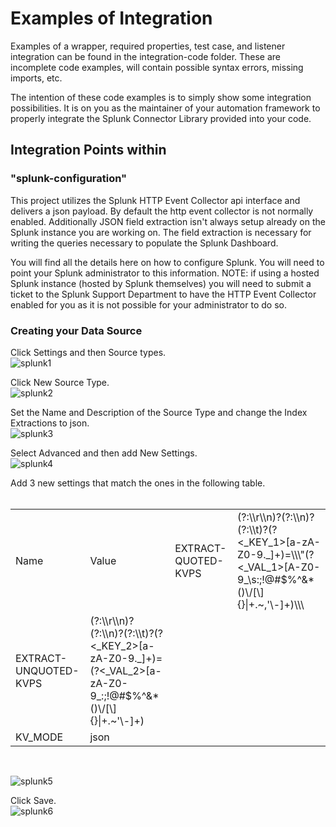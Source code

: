 
<h1>Examples of Integration</h1>

Examples of a wrapper, required properties, test case, and listener integration can be found in the integration-code folder. These are incomplete code examples, will contain possible syntax errors, missing imports, etc.

The intention of these code examples is to simply show some integration possibilities. It is on you as the maintainer of your automation framework to properly integrate the Splunk Connector Library provided into your code.

<h2>Integration Points within <integration-examples> </h2>

<h3>"splunk-configuration"</h1>
This project utilizes the Splunk HTTP Event Collector api interface and delivers a json payload.  By default the http event collector is not normally enabled.  Additionally JSON field extraction isn't always setup already on the Splunk instance you are working on.  The field extraction is necessary for writing the queries necessary to populate the Splunk Dashboard.  

You will find all the details here on how to configure Splunk.  You will need to point your Splunk administrator to this information.  NOTE: if using a hosted Splunk instance (hosted by Splunk themselves) you will need to submit a ticket to the Splunk Support Department to have the HTTP Event Collector enabled for you as it is not possible for your administrator to do so.

<h3>Creating your Data Source</h3>

Click Settings and then Source types.<br>
![splunk1](https://github.com/undertow1984/SplunkAutomationFrameworkIntegration/assets/12835715/836b2621-60e6-499d-a4da-813341ec3c5f)


Click New Source Type.<br>
![splunk2](https://github.com/undertow1984/SplunkAutomationFrameworkIntegration/assets/12835715/8401af7e-ecc6-46b8-ba12-4ecdeeb2424f)


Set the Name and Description of the Source Type and change the Index Extractions to json.<br>
![splunk3](https://github.com/undertow1984/SplunkAutomationFrameworkIntegration/assets/12835715/897422f4-bd9d-44b5-ba3a-cfc4fa278637)


Select Advanced and then add New Settings.<br>
![splunk4](https://github.com/undertow1984/SplunkAutomationFrameworkIntegration/assets/12835715/60219556-05c5-42b9-b62b-5bde686e0588)


Add 3 new settings that match the ones in the following table.<br><br>

<table>
<tr>
<td>Name</td>
<td>Value</td>
<td>EXTRACT-QUOTED-KVPS</td>
<td>(?:\\r\\n)?(?:\\n)?(?:\\t)?(?<_KEY_1>[a-zA-Z0-9._]+)=\\\"(?<_VAL_1>[A-Z0-9_\s:;!@#$%^&*()\/[\]{}|+.~,'\-]+)\\\</td>
</tr>
<tr>
<td>EXTRACT-UNQUOTED-KVPS</td>
<td>(?:\\r\\n)?(?:\\n)?(?:\\t)?(?<_KEY_2>[a-zA-Z0-9._]+)=(?<_VAL_2>[a-zA-Z0-9_:;!@#$%^&*()\/[\]{}|+.~'\-]+)</td>
</tr>
<tr>
<td>KV_MODE</td>
<td>json</td>
</tr>
</table><br>

![splunk5](https://github.com/undertow1984/SplunkAutomationFrameworkIntegration/assets/12835715/42be5c61-e72f-41b0-a861-a0cc4a7836a1)

Click Save.<br>
![splunk6](https://github.com/undertow1984/SplunkAutomationFrameworkIntegration/assets/12835715/be0c0be1-51cb-4aba-877a-157945a78efb)

